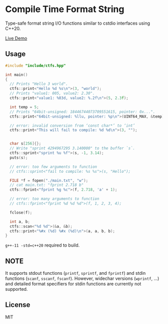 # Compile Time Format String

Type-safe format string I/O functions similar to cstdio interfaces using C++20.

[Live Demo](https://godbolt.org/z/TGe3rjbKK)

## Usage

```C++
#include "include/ctfs.hpp"

int main()
{
  // Prints "Hello 3 world".
  ctfs::print<"Hello %d %s\n">(3, "world");
  // Prints "value1: 005, value2: 2.30".
  ctfs::print<"value1: %03d, value2: %.2f\n">(5, 2.3f);

  int temp = 5;
  // Prints "64bit-unsigned: 18446744073709551615, pointer: 0x...".
  ctfs::print<"64bit-unsigned: %llu, pointer: %p\n">(UINT64_MAX, &temp);

  // error: invalid conversion from ‘const char*’ to ‘int’
  ctfs::print<"This will fail to compile: %d %d\n">(3, "");


  char s[256]{};
  // Write "sprint 4294967295 3.140000" to the buffer `s`.
  ctfs::sprint<"sprint %u %f">(s, -1, 3.14);
  puts(s);

  // error: too few arguments to function
  // ctfs::sprint<"fail to compile: %s %s">(s, "Hello");

  FILE *f = fopen("./main.txt", "w");
  // cat main.txt: "fprint 2.718 b"
  ctfs::fprint<"fprint %g %c">(f, 2.718, 'a' + 1);

  // error: too many arguments to function
  // ctfs::fprint<"fprint %d %d %d">(f, 1, 2, 3, 4);

  fclose(f);

  int a, b;
  ctfs::scan<"%d %d">(&a, &b);
  ctfs::print<"%#x (%d) %#x (%d)\n">(a, a, b, b);
}
```

`g++-11 -std=c++20` required to build.

## NOTE

It supports stdout functions (`printf`, `sprintf`, and `fprintf`) and stdin functions (`scanf`, `sscanf`, `fscanf`). However, widechar versions (`wprintf`, ...) and detailed format specifiers for stdin functions are currently not supported.

## License

MIT
